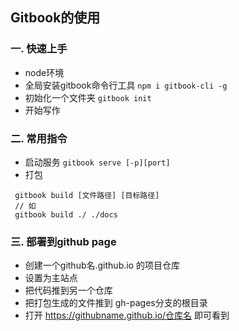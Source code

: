## Gitbook的使用


### 一. 快速上手
* node环境
* 全局安装gitbook命令行工具 `npm i gitbook-cli -g `
* 初始化一个文件夹 `gitbook init`
* 开始写作

### 二. 常用指令
* 启动服务 `gitbook serve [-p][port]`
* 打包

```
 gitbook build [文件路径] [目标路径]
 // 如
 gitbook build ./ ./docs
```

### 三. 部署到github page
* 创建一个github名.github.io 的项目仓库
* 设置为主站点
* 把代码推到另一个仓库
* 把打包生成的文件推到 gh-pages分支的根目录
* 打开 https://githubname.github.io/仓库名 即可看到
